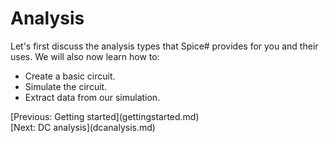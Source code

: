 # Analysis

Let's first discuss the analysis types that Spice# provides for you and their uses. We will also now learn how to:

- Create a basic circuit.
- Simulate the circuit.
- Extract data from our simulation.

<div class="pull-left">[Previous: Getting started](gettingstarted.md)</div> <div class="pull-right">[Next: DC analysis](dcanalysis.md)</div>
